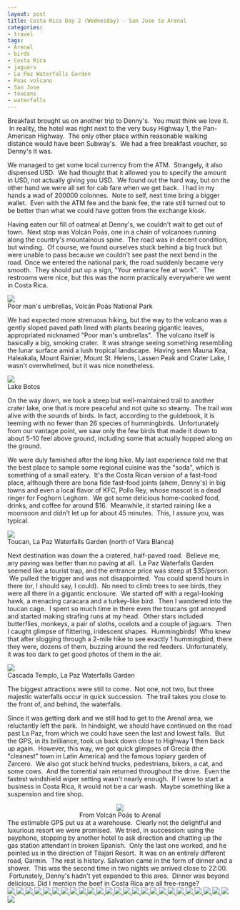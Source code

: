 ```yaml
---
layout: post
title: Costa Rica Day 2 (Wednesday) - San Jose to Arenal
categories:
- travel
tags:
- Arenal
- birds
- Costa Rica
- jaguars
- La Paz Waterfalls Garden
- Poas volcano
- San Jose
- toucans
- waterfalls
---
```

Breakfast brought us on another trip to Denny's.  You must think we love it.  In reality, the hotel was right next to the very busy Highway 1, the Pan-American Highway.  The only other place within reasonable walking distance would have been Subway's.  We had a free breakfast voucher, so Denny's it was.

We managed to get some local currency from the ATM.  Strangely, it also dispensed USD.  We had thought that it allowed you to specify the amount in USD, not actually giving you USD.  We found out the hard way, but on the other hand we were all set for cab fare when we get back.  I had in my hands a wad of 200000 colonnes.  Note to self, next time bring a bigger wallet.  Even with the ATM fee and the bank fee, the rate still turned out to be better than what we could have gotten from the exchange kiosk.

Having eaten our fill of oatmeal at Denny's, we couldn't wait to get out of town.  Next stop was Volcán Poás, one in a chain of volcanoes running along the country's mountainous spine.  The road was in decent condition, but winding.  Of course, we found ourselves stuck behind a big truck but were unable to pass because we couldn't see past the next bend in the road. Once we entered the national park, the road suddenly became very smooth.  They should put up a sign, "Your entrance fee at work".   The restrooms were nice, but this was the norm practically everywhere we went in Costa Rica.

<img src="http://yentran.isamonkey.org/gallery/costa-rica-2/dsc_0087.jpg" />
<figcaption>Poor man&#39;s umbrellas, Volcán Poás National Park</figcaption>

We had expected more strenuous hiking, but the way to the volcano was a gently sloped paved path lined with plants bearing gigantic leaves, appropriated nicknamed "Poor man's umbrellas".  The volcano itself is basically a big, smoking crater.  It was strange seeing something resembling the lunar surface amid a lush tropical landscape.  Having seen Mauna Kea, Haleakala, Mount Rainier, Mount St. Helens, Lassen Peak and Crater Lake, I wasn't overwhelmed, but it was nice nonetheless.

<img src="http://yentran.isamonkey.org/gallery/costa-rica-2/dsc_0116.jpg" />
<figcaption>Lake Botos</figcaption>

On the way down, we took a steep but well-maintained trail to another crater lake, one that is more peaceful and not quite so steamy.  The trail was alive with the sounds of birds. In fact, according to the guidebook, it is teeming with no fewer than 26 species of hummingbirds.  Unfortunately from our vantage point, we saw only the few birds that made it down to about 5-10 feel above ground, including some that actually hopped along on the ground.

We were duly famished after the long hike. My last experience told me that the best place to sample some regional cuisine was the "soda", which is something of a small eatery.  It's the Costa Rican version of a fast-food place, although there are bona fide fast-food joints (ahem, Denny's) in big towns and even a local flavor of KFC, Pollo Rey, whose mascot is a dead ringer for Foghorn Leghorn.  We got some delicious home-cooked food, drinks, and coffee for around $16.  Meanwhile, it started raining like a moonsoon and didn't let up for about 45 minutes.  This, I assure you, was typical.

<img src="http://yentran.isamonkey.org/gallery/costa-rica-2/dsc_0234.jpg" />
<figcaption>Toucan, La Paz Waterfalls Garden (north of Vara Blanca)</figcaption>

Next destination was down the a cratered, half-paved road.  Believe me, any paving was better than no paving at all.  La Paz Waterfalls Garden seemed like a tourist trap, and the entrance price was steep at $35/person.  We pulled the trigger and was not disappointed.  You could spend hours in there (or, I should say, I could).  No need to climb trees to see birds, they were all there in a gigantic enclosure.  We started off with a regal-looking hawk, a menacing caracara and a turkey-like bird.  Then I wandered into the toucan cage.  I spent so much time in there even the toucans got annoyed and started making strafing runs at my head.  Other stars included butterflies, monkeys, a pair of sloths, ocelots and a couple of jaguars.  Then I caught glimpse of flittering, iridescent shapes.  Hummingbirds!  Who knew that after slogging through a 2-mile hike to see exactly 1 hummingbird, there they were, dozens of them, buzzing around the red feeders. Unfortunately, it was too dark to get good photos of them in the air.

<img src="http://yentran.isamonkey.org/gallery/costa-rica-2/dsc_0385.jpg" />
<figcaption>Cascada Templo, La Paz Waterfalls Garden</figcaption>

The biggest attractions were still to come.  Not one, not two, but three majestic waterfalls occur in quick succession.  The trail takes you close to the front of, and behind, the waterfalls.

Since it was getting dark and we still had to get to the Arenal area, we reluctantly left the park.  In hindsight, we should have continued on the road past La Paz, from which we could have seen the last and lowest falls.  But the GPS, in its brilliance, took us back down close to Highway 1 then back up again.  However, this way, we got quick glimpses of Grecia (the "cleanest" town in Latin America) and the famous topiary garden of Zarcero.  We also got stuck behind trucks, pedestrians, bikers, a cat, and some cows.  And the torrential rain returned throughout the drive.  Even the fastest windshield wiper setting wasn't nearly enough.  If I were to start a business in Costa Rica, it would not be a car wash.  Maybe something like a suspension and tire shop.
<div class="mceTemp" style="text-align: center;">

<img src="http://yentran.isamonkey.org/gallery/costa-rica-2/costa-rica-2-map.jpg" />
<figcaption>From Volcán Poás to Arenal</figcaption>

</div>
The estimable GPS put us at a warehouse.  Clearly not the delightful and luxurious resort we were promised.  We tried, in succession: using the payphone, stopping by another hotel to ask direction and chatting up the gas station attendant in broken Spanish.  Only the last one worked, and he pointed us in the direction of Tilajari Resort.  It was on an entirely different road, Garmin.  The rest is history. Salvation came in the form of dinner and a shower.  This was the second time in two nights we arrived close to 22:00.  Fortunately, Denny's hadn't yet expanded to this area.  Dinner was beyond delicious. Did I mention the beef in Costa Rica are all free-range?

<!-- Darkbox -->
<div class="darkbox">
<a href="http://yentran.isamonkey.org/gallery/costa-rica-2/dsc_0087.jpg" data-darkbox="costa-rica-2">
  <img src="http://yentran.isamonkey.org/gallery/costa-rica-2/thumbs/dsc_0087.jpg" />
</a>
<a href="http://yentran.isamonkey.org/gallery/costa-rica-2/dsc_0090.jpg" data-darkbox="costa-rica-2">
  <img src="http://yentran.isamonkey.org/gallery/costa-rica-2/thumbs/dsc_0090.jpg" />
</a>
<a href="http://yentran.isamonkey.org/gallery/costa-rica-2/dsc_0094.jpg" data-darkbox="costa-rica-2">
  <img src="http://yentran.isamonkey.org/gallery/costa-rica-2/thumbs/dsc_0094.jpg" />
</a>
<a href="http://yentran.isamonkey.org/gallery/costa-rica-2/dsc_0112.jpg" data-darkbox="costa-rica-2">
  <img src="http://yentran.isamonkey.org/gallery/costa-rica-2/thumbs/dsc_0112.jpg" />
</a>
<a href="http://yentran.isamonkey.org/gallery/costa-rica-2/dsc_0116.jpg" data-darkbox="costa-rica-2">
  <img src="http://yentran.isamonkey.org/gallery/costa-rica-2/thumbs/dsc_0116.jpg" />
</a>
<a href="http://yentran.isamonkey.org/gallery/costa-rica-2/dsc_0133.jpg" data-darkbox="costa-rica-2">
  <img src="http://yentran.isamonkey.org/gallery/costa-rica-2/thumbs/dsc_0133.jpg" />
</a>
<a href="http://yentran.isamonkey.org/gallery/costa-rica-2/dsc_0140.jpg" data-darkbox="costa-rica-2">
  <img src="http://yentran.isamonkey.org/gallery/costa-rica-2/thumbs/dsc_0140.jpg" />
</a>
<a href="http://yentran.isamonkey.org/gallery/costa-rica-2/dsc_0153.jpg" data-darkbox="costa-rica-2">
  <img src="http://yentran.isamonkey.org/gallery/costa-rica-2/thumbs/dsc_0153.jpg" />
</a>
<a href="http://yentran.isamonkey.org/gallery/costa-rica-2/dsc_0172.jpg" data-darkbox="costa-rica-2">
  <img src="http://yentran.isamonkey.org/gallery/costa-rica-2/thumbs/dsc_0172.jpg" />
</a>
<a href="http://yentran.isamonkey.org/gallery/costa-rica-2/dsc_0178.jpg" data-darkbox="costa-rica-2">
  <img src="http://yentran.isamonkey.org/gallery/costa-rica-2/thumbs/dsc_0178.jpg" />
</a>
<a href="http://yentran.isamonkey.org/gallery/costa-rica-2/dsc_0234.jpg" data-darkbox="costa-rica-2">
  <img src="http://yentran.isamonkey.org/gallery/costa-rica-2/thumbs/dsc_0234.jpg" />
</a>
<a href="http://yentran.isamonkey.org/gallery/costa-rica-2/dsc_0261.jpg" data-darkbox="costa-rica-2">
  <img src="http://yentran.isamonkey.org/gallery/costa-rica-2/thumbs/dsc_0261.jpg" />
</a>
<a href="http://yentran.isamonkey.org/gallery/costa-rica-2/dsc_0278.jpg" data-darkbox="costa-rica-2">
  <img src="http://yentran.isamonkey.org/gallery/costa-rica-2/thumbs/dsc_0278.jpg" />
</a>
<a href="http://yentran.isamonkey.org/gallery/costa-rica-2/dsc_0283.jpg" data-darkbox="costa-rica-2">
  <img src="http://yentran.isamonkey.org/gallery/costa-rica-2/thumbs/dsc_0283.jpg" />
</a>
<a href="http://yentran.isamonkey.org/gallery/costa-rica-2/dsc_0290.jpg" data-darkbox="costa-rica-2">
  <img src="http://yentran.isamonkey.org/gallery/costa-rica-2/thumbs/dsc_0290.jpg" />
</a>
<a href="http://yentran.isamonkey.org/gallery/costa-rica-2/dsc_0315.jpg" data-darkbox="costa-rica-2">
  <img src="http://yentran.isamonkey.org/gallery/costa-rica-2/thumbs/dsc_0315.jpg" />
</a>
<a href="http://yentran.isamonkey.org/gallery/costa-rica-2/dsc_0322.jpg" data-darkbox="costa-rica-2">
  <img src="http://yentran.isamonkey.org/gallery/costa-rica-2/thumbs/dsc_0322.jpg" />
</a>
<a href="http://yentran.isamonkey.org/gallery/costa-rica-2/dsc_0330.jpg" data-darkbox="costa-rica-2">
  <img src="http://yentran.isamonkey.org/gallery/costa-rica-2/thumbs/dsc_0330.jpg" />
</a>
<a href="http://yentran.isamonkey.org/gallery/costa-rica-2/dsc_0331.jpg" data-darkbox="costa-rica-2">
  <img src="http://yentran.isamonkey.org/gallery/costa-rica-2/thumbs/dsc_0331.jpg" />
</a>
<a href="http://yentran.isamonkey.org/gallery/costa-rica-2/dsc_0333.jpg" data-darkbox="costa-rica-2">
  <img src="http://yentran.isamonkey.org/gallery/costa-rica-2/thumbs/dsc_0333.jpg" />
</a>
<a href="http://yentran.isamonkey.org/gallery/costa-rica-2/dsc_0356.jpg" data-darkbox="costa-rica-2">
  <img src="http://yentran.isamonkey.org/gallery/costa-rica-2/thumbs/dsc_0356.jpg" />
</a>
<a href="http://yentran.isamonkey.org/gallery/costa-rica-2/dsc_0362.jpg" data-darkbox="costa-rica-2">
  <img src="http://yentran.isamonkey.org/gallery/costa-rica-2/thumbs/dsc_0362.jpg" />
</a>
<a href="http://yentran.isamonkey.org/gallery/costa-rica-2/dsc_0367.jpg" data-darkbox="costa-rica-2">
  <img src="http://yentran.isamonkey.org/gallery/costa-rica-2/thumbs/dsc_0367.jpg" />
</a>
<a href="http://yentran.isamonkey.org/gallery/costa-rica-2/dsc_0385.jpg" data-darkbox="costa-rica-2">
  <img src="http://yentran.isamonkey.org/gallery/costa-rica-2/thumbs/dsc_0385.jpg" />
</a>
<a href="http://yentran.isamonkey.org/gallery/costa-rica-2/dsc_0414.jpg" data-darkbox="costa-rica-2">
  <img src="http://yentran.isamonkey.org/gallery/costa-rica-2/thumbs/dsc_0414.jpg" />
</a>
<a href="http://yentran.isamonkey.org/gallery/costa-rica-2/dsc_0423.jpg" data-darkbox="costa-rica-2">
  <img src="http://yentran.isamonkey.org/gallery/costa-rica-2/thumbs/dsc_0423.jpg" />
</a>

</div>
<!-- End darkbox -->
